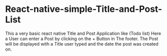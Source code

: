 # React-native-simple-Title-and-Post-List
This a very basic react native Title and Post Application like (Todo list)
Here a User can enter a Post by clicking on the + Button in The footer.
The Post will be displayed with a Title user typed and the date the post was created on.
